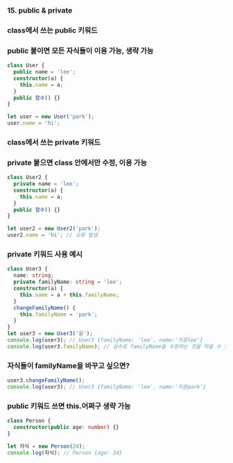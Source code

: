 ### 15. public & private

### class에서 쓰는 public 키워드

### public 붙이면 모든 자식들이 이용 가능, 생략 가능

```ts
class User {
  public name = 'lee';
  constructor(a) {
    this.name = a;
  }
  public 함수() {}
}

let user = new User('park');
user.name = 'hi';
```

### class에서 쓰는 private 키워드

### private 붙으면 class 안에서만 수정, 이용 가능

```ts
class User2 {
  private name = 'lee';
  constructor(a) {
    this.name = a;
  }
  public 함수() {}
}

let user2 = new User2('park');
user2.name = 'hi'; // 오류 발생
```

### private 키워드 사용 예시

```ts
class User3 {
  name: string;
  private familyName: string = 'lee';
  constructor(a) {
    this.name = a + this.familyName;
  }
  changeFamilyName() {
    this.familyName = 'park';
  }
}
let user3 = new User3('윤');
console.log(user3); // User3 {familyName: 'lee', name:'지윤lee'}
console.log(user3.familyName); // 실수로 familyName을 수정하는 것을 막을 수 있음
```

### 자식들이 familyName을 바꾸고 싶으면?

```ts
user3.changeFamilyName();
console.log(user3); // User3 {familyName: 'lee', name:'지윤park'}
```

### public 키워드 쓰면 this.어쩌구 생략 가능

```ts
class Person {
  constructor(public age: number) {}
}

let 자식 = new Person(24);
console.log(자식); // Person {age: 24}
```
